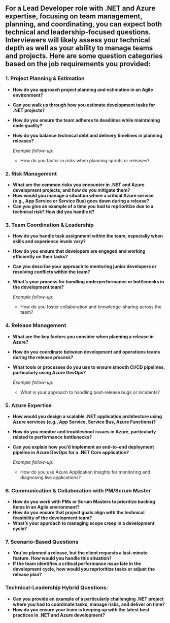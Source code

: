 ## For a **Lead Developer** role with **.NET** and **Azure** expertise, focusing on team management, planning, and coordinating, you can expect both **technical** and **leadership-focused** questions. Interviewers will likely assess your technical depth as well as your ability to manage teams and projects. Here are some question categories based on the job requirements you provided:

### 1. **Project Planning & Estimation**
- **How do you approach project planning and estimation in an Agile environment?**
- **Can you walk us through how you estimate development tasks for .NET projects?**
- **How do you ensure the team adheres to deadlines while maintaining code quality?**
- **How do you balance technical debt and delivery timelines in planning releases?**
  
  *Example follow-up:* 
  - How do you factor in risks when planning sprints or releases?

### 2. **Risk Management**
- **What are the common risks you encounter in .NET and Azure development projects, and how do you mitigate them?**
- **How would you manage a situation where a critical Azure service (e.g., App Service or Service Bus) goes down during a release?**
- **Can you give an example of a time you had to reprioritize due to a technical risk? How did you handle it?**
  
### 3. **Team Coordination & Leadership**
- **How do you handle task assignment within the team, especially when skills and experience levels vary?**
- **How do you ensure that developers are engaged and working efficiently on their tasks?**
- **Can you describe your approach to mentoring junior developers or resolving conflicts within the team?**
- **What’s your process for handling underperformance or bottlenecks in the development team?**
  
  *Example follow-up:*
  - How do you foster collaboration and knowledge-sharing across the team?

### 4. **Release Management**
- **What are the key factors you consider when planning a release in Azure?**
- **How do you coordinate between development and operations teams during the release process?**
- **What tools or processes do you use to ensure smooth CI/CD pipelines, particularly using Azure DevOps?**
  
  *Example follow-up:* 
  - What is your approach to handling post-release bugs or incidents?

### 5. **Azure Expertise**
- **How would you design a scalable .NET application architecture using Azure services (e.g., App Service, Service Bus, Azure Functions)?**
- **How do you monitor and troubleshoot issues in Azure, particularly related to performance bottlenecks?**
- **Can you explain how you’d implement an end-to-end deployment pipeline in Azure DevOps for a .NET Core application?**
  
  *Example follow-up:* 
  - How do you use Azure Application Insights for monitoring and diagnosing live applications?

### 6. **Communication & Collaboration with PM/Scrum Master**
- **How do you work with PMs or Scrum Masters to prioritize backlog items in an Agile environment?**
- **How do you ensure that project goals align with the technical feasibility of the development team?**
- **What’s your approach to managing scope creep in a development cycle?**
  
### 7. **Scenario-Based Questions**
- **You’ve planned a release, but the client requests a last-minute feature. How would you handle this situation?**
- **If the team identifies a critical performance issue late in the development cycle, how would you reprioritize tasks or adjust the release plan?**

### Technical-Leadership Hybrid Questions:
- **Can you provide an example of a particularly challenging .NET project where you had to coordinate tasks, manage risks, and deliver on time?**
- **How do you ensure your team is keeping up with the latest best practices in .NET and Azure development?**
